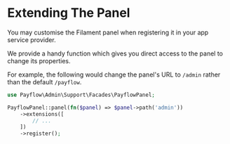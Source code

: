 # Extending The Panel

You may customise the Filament panel when registering it in your app service provider.

We provide a handy function which gives you direct access to the panel to change its properties.

For example, the following would change the panel's URL to `/admin` rather than the default `/payflow`.

```php
use Payflow\Admin\Support\Facades\PayflowPanel;

PayflowPanel::panel(fn($panel) => $panel->path('admin'))
    ->extensions([
        // ...
    ])
    ->register();
```
